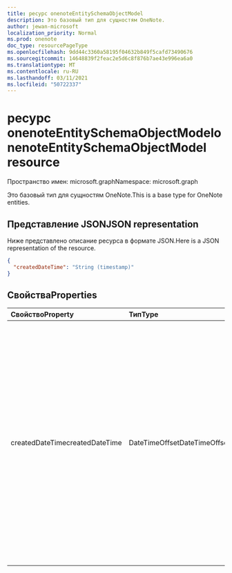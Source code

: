 ```yaml
---
title: ресурс onenoteEntitySchemaObjectModel
description: Это базовый тип для сущностям OneNote.
author: jewan-microsoft
localization_priority: Normal
ms.prod: onenote
doc_type: resourcePageType
ms.openlocfilehash: 9dd44c3360a58195f04632b849f5cafd73490676
ms.sourcegitcommit: 14648839f2feac2e5d6c8f876b7ae43e996ea6a0
ms.translationtype: MT
ms.contentlocale: ru-RU
ms.lasthandoff: 03/11/2021
ms.locfileid: "50722337"
---
```

# <a name="onenoteentityschemaobjectmodel-resource"></a><span data-ttu-id="0d81f-103">ресурс onenoteEntitySchemaObjectModel</span><span class="sxs-lookup"><span data-stu-id="0d81f-103">onenoteEntitySchemaObjectModel resource</span></span>

<span data-ttu-id="0d81f-104">Пространство имен: microsoft.graph</span><span class="sxs-lookup"><span data-stu-id="0d81f-104">Namespace: microsoft.graph</span></span>

<span data-ttu-id="0d81f-105">Это базовый тип для сущностям OneNote.</span><span class="sxs-lookup"><span data-stu-id="0d81f-105">This is a base type for OneNote entities.</span></span>

## <a name="json-representation"></a><span data-ttu-id="0d81f-106">Представление JSON</span><span class="sxs-lookup"><span data-stu-id="0d81f-106">JSON representation</span></span>

<span data-ttu-id="0d81f-107">Ниже представлено описание ресурса в формате JSON.</span><span class="sxs-lookup"><span data-stu-id="0d81f-107">Here is a JSON representation of the resource.</span></span>

<!-- {
  "blockType": "resource",
  "abstract": true,
  "baseType": "microsoft.graph.onenoteEntityBaseModel",
  "optionalProperties": [
    "self"
  ],
  "@odata.type": "microsoft.graph.onenoteEntitySchemaObjectModel"
}-->

```json
{
  "createdDateTime": "String (timestamp)"
}

```
## <a name="properties"></a><span data-ttu-id="0d81f-108">Свойства</span><span class="sxs-lookup"><span data-stu-id="0d81f-108">Properties</span></span>
| <span data-ttu-id="0d81f-109">Свойство</span><span class="sxs-lookup"><span data-stu-id="0d81f-109">Property</span></span>     | <span data-ttu-id="0d81f-110">Тип</span><span class="sxs-lookup"><span data-stu-id="0d81f-110">Type</span></span>   |<span data-ttu-id="0d81f-111">Описание</span><span class="sxs-lookup"><span data-stu-id="0d81f-111">Description</span></span>|
|:---------------|:--------|:----------|
|<span data-ttu-id="0d81f-112">createdDateTime</span><span class="sxs-lookup"><span data-stu-id="0d81f-112">createdDateTime</span></span>|<span data-ttu-id="0d81f-113">DateTimeOffset</span><span class="sxs-lookup"><span data-stu-id="0d81f-113">DateTimeOffset</span></span>|<span data-ttu-id="0d81f-114">Дата и время создания страницы.</span><span class="sxs-lookup"><span data-stu-id="0d81f-114">The date and time when the page was created.</span></span> <span data-ttu-id="0d81f-115">Метка времени представляет сведения о времени и дате с использованием формата ISO 8601 (всегда используется формат UTC).</span><span class="sxs-lookup"><span data-stu-id="0d81f-115">The timestamp represents date and time information using ISO 8601 format and is always in UTC time.</span></span> <span data-ttu-id="0d81f-116">Например, значение полуночи 1 января 2014 г. в формате UTC: `2014-01-01T00:00:00Z`.</span><span class="sxs-lookup"><span data-stu-id="0d81f-116">For example, midnight UTC on Jan 1, 2014 is `2014-01-01T00:00:00Z`.</span></span> <span data-ttu-id="0d81f-117">Только для чтения.</span><span class="sxs-lookup"><span data-stu-id="0d81f-117">Read-only.</span></span>|

<!-- uuid: bfb567de-2a2a-4b81-bf47-a55626a0c166
2015-10-25 14:57:30 UTC -->
<!-- {
  "type": "#page.annotation",
  "description": "page resource",
  "keywords": "",
  "section": "documentation",
  "tocPath": ""
}-->

